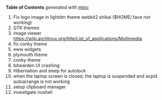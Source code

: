 <!-- START OF TOC !DO NOT EDIT THIS CONTENT MANUALLY-->
**Table of Contents**  *generated with [mtoc](https://github.com/containerscrew/mtoc)*
<!-- END OF TOC -->
1. Fix logo image in lightdm theme webkit2 shikai ($HOME/.face not working)
2. GTK themes
3. image viewer https://wiki.archlinux.org/title/List_of_applications/Multimedia
4. fix conky theme
5. eww widgets
6. plymouth theme
7. conky theme
8. bitwarden UI crashing
12. Hibernation and sleep for autolock
13. when the laptop screen is closed, the laptop is suspended and acpid autoarrange is not working
15. setup clipboard manager
16. investigate nushell

